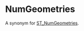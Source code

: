 # NumGeometries

A synonym for [ST_NumGeometries](/sql-statements-structure/geographic-geometric-features/geometry-properties/st_numgeometries).